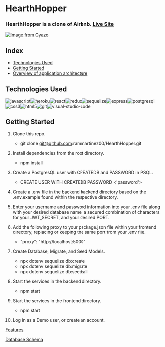 # HearthHopper

### HearthHopper is a clone of Airbnb. [Live Site](https://hearthhopper.herokuapp.com/)

[![Image from Gyazo](https://i.gyazo.com/818d212a9598d61a266a01b8d26156b7.gif)](https://gyazo.com/818d212a9598d61a266a01b8d26156b7)

## Index

- [Technologies Used](#technologies-used)
- [Getting Started](#getting-started)
- [Overview of application architecture](#overview-of-application-architecture)



## Technologies Used

![javascript](https://user-images.githubusercontent.com/40069890/162655568-1ad8a984-c652-4aac-817b-90b9a09bca15.png)![heroku](https://user-images.githubusercontent.com/40069890/162656074-7bbb74d2-1c0b-4916-8394-b85ce8a07506.png)![react](https://user-images.githubusercontent.com/40069890/162656083-5253efe9-ada5-43d8-97bf-613671cdef2e.png)![redux](https://user-images.githubusercontent.com/40069890/162656102-f63a0586-7434-49da-9be7-4be04a1065c8.png)![sequelize](https://user-images.githubusercontent.com/40069890/162656115-8a851c24-b9eb-4ed9-93a7-533267130c41.png)![express](https://user-images.githubusercontent.com/40069890/162656119-8c4d8001-bfd3-422c-bfa7-1d77035eec01.png)![postgresql](https://user-images.githubusercontent.com/40069890/162656322-00953b16-0092-42b9-8acb-ba517ec3e62b.png)![css3](https://user-images.githubusercontent.com/40069890/162656333-48d7138a-9734-4403-9ada-25293301fd4d.png)![html5](https://user-images.githubusercontent.com/40069890/162656337-f54c757e-1491-4e22-adac-64350bb9b6c7.png)![git](https://user-images.githubusercontent.com/40069890/162656346-7bbd5f6d-6f96-42a6-a0f9-2beed873f7c9.png)![visual-studio-code](https://user-images.githubusercontent.com/40069890/162656350-fef56da2-bff9-4cb2-a27c-8e6459250196.png)

## Getting Started

1. Clone this repo.

    - git clone git@github.com:rammartinez00/HearthHopper.git
  
2. Install dependencies from the root directory.

    - npm install

3. Create a PostgresQL user with CREATEDB and PASSWORD in PSQL.

    - CREATE USER <name> WITH CREATEDB PASSWORD <'password'>
  
4. Create a .env file in the backend backend directory based on the .env.example found within the respective directory.
  
5. Enter your username and password information into your .env file along with your desired database name, a secured combination of characters for your JWT_SECRET, and your desired PORT.
  
6. Add the following proxy to your package.json file within your frontend directory, replacing or keeping the same port  from your .env file.
  
    - "proxy": "http://localhost:5000"
  
7. Create Database, Migrate, and Seed Models.
  
    - npx dotenv sequelize db:create
    - npx dotenv sequelize db:migrate
    - npx dotenv sequelize db:seed:all
  
8. Start the services in the backend directory. 
  
    - npm start
    
    
    
  
9. Start the services in the frontend directory. 
  
    - npm start
    
  
10. Log in as a Demo user, or create an account. 
  
  
[Features](https://github.com/rammartinez00/HearthHopper/wiki/Feature-List)
    
    
[Database Schema](https://github.com/rammartinez00/HearthHopper/wiki/Database-Schema)
  



